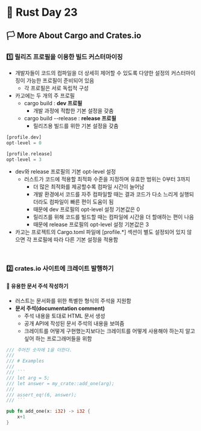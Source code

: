 # 🦀 Rust Day 23

## **🏳️ More About Cargo and Crates.io**

### **1️⃣ 릴리즈 프로필을 이용한 빌드 커스터마이징**
- 개발자들이 코드의 컴파일을 더 상세히 제어할 수 있도록 다양한 설정의 커스터마이징이 가능한 프로필이 준비되어 있음
  - 각 프로필은 서로 독립적 구성
- 카고에는 두 개의 주 프로필
  - cargo build : **dev 프로필**
    - 개발 과정에 적합한 기본 설정을 갖춤
  - cargo build --release : **release 프로필**
    - 릴리즈용 빌드를 위한 기본 설정을 갖춤

```rust
[profile.dev]
opt-level = 0

[profile.release]
opt-level = 3
```
- dev와 release 프로필의 기본 opt-level 설정
  - 러스트가 코드에 적용할 최적화 수준을 지정하며 유효한 범위는 0부터 3까지
    - 더 많은 최적화를 제공할수록 컴파일 시간이 늘어남
    - 개발 환경에서 코드를 자주 컴파일할 때는 결과 코드가 다소 느리게 실행되더라도 컴파일이 빠른 편이 도움이 됨
    - 때문에 dev 프로필의 opt-level 설정 기본값은 0
    - 릴리즈를 위해 코드를 빌드할 때는 컴파일에 시간을 더 할애하는 편이 나음
    - 때문에 release 프로필의 opt-level 설정 기본값은 3
- 카고는 프로젝트의 Cargo.toml 파일에 [profile.*] 섹션이 별도 설정되어 있지 않으면 각 프로필에 따라 다른 기본 설정을 적용함

<br>

### **2️⃣ crates.io 사이트에 크레이트 발행하기**

#### **🤔 유용한 문서 주석 작성하기**
- 러스트는 문서화를 위한 특별한 형식의 주석을 지원함
- **문서 주석(documentation comment)**
  - 주석 내용을 토대로 HTML 문서 생성
  - 공개 API에 작성된 문서 주석의 내용을 보여줌
  - 크레이트를 어떻게 구현했는지보다는 크레이트를 어떻게 사용해야 하는지 알고 싶어 하는 프로그래머들을 위함

```rust
/// 주어진 숫자에 1을 더한다.
/// 
/// # Examples
/// 
/// ```
/// let arg = 5;
/// let answer = my_crate::add_one(arg);
/// 
/// assert_eq!(6, answer);
/// ```

pub fn add_one(x: i32) -> i32 {
    x+1
}
```